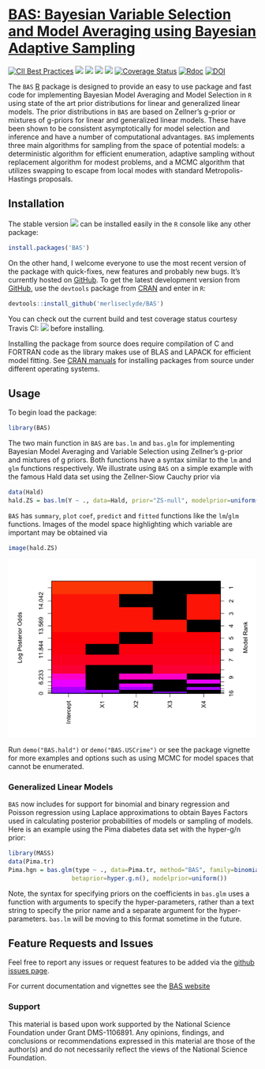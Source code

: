 
<!-- README.md is generated from README.Rmd. Please edit that file -->

# [BAS: Bayesian Variable Selection and Model Averaging using Bayesian Adaptive Sampling](https://github.com/merliseclyde/BAS/)

[![CII Best
Practices](https://bestpractices.coreinfrastructure.org/projects/2055/badge)](https://bestpractices.coreinfrastructure.org/projects/2055)
[![](https://app.travis-ci.com/merliseclyde/BAS.svg?branch=master)](https://app.travis-ci.com/merliseclyde/BAS)
[![](https://www.r-pkg.org/badges/version/BAS)](https://cran.r-project.org/package=BAS/)
[![](https://cranlogs.r-pkg.org/badges/BAS)](https://cran.r-project.org/package=BAS/)
[![](https://cranlogs.r-pkg.org/badges/grand-total/BAS)](https://cran.r-project.org/package=BAS/)
[![Coverage
Status](https://img.shields.io/codecov/c/github/merliseclyde/BAS/master.svg)](https://app.codecov.io/github/merliseclyde/BAS?branch=master)
[![Rdoc](https://api.rdocumentation.org/badges/version/BAS)](https://www.rdocumentation.org/packages/BAS/)
[![DOI](https://zenodo.org/badge/DOI/110.5281/zenodo.595639.svg)](https://doi.org/10.5281/zenodo.595639)

The `BAS` [R](https://www.r-project.org/) package is designed to provide
an easy to use package and fast code for implementing Bayesian Model
Averaging and Model Selection in `R` using state of the art prior
distributions for linear and generalized linear models. The prior
distributions in `BAS` are based on Zellner’s g-prior or mixtures of
g-priors for linear and generalized linear models. These have been shown
to be consistent asymptotically for model selection and inference and
have a number of computational advantages. `BAS` implements three main
algorithms for sampling from the space of potential models: a
deterministic algorithm for efficient enumeration, adaptive sampling
without replacement algorithm for modest problems, and a MCMC algorithm
that utilizes swapping to escape from local modes with standard
Metropolis-Hastings proposals.

## Installation

The stable version
[![](https://www.r-pkg.org/badges/version/BAS)](https://cran.r-project.org/package=BAS)
can be installed easily in the `R` console like any other package:

``` r
install.packages('BAS')
```

On the other hand, I welcome everyone to use the most recent version of
the package with quick-fixes, new features and probably new bugs. It’s
currently hosted on [GitHub](https://github.com/merliseclyde/BAS/). To
get the latest development version from
[GitHub](https://github.com/merliseclyde/), use the `devtools` package
from [CRAN](https://cran.r-project.org/package=devtools) and enter in
`R`:

``` r
devtools::install_github('merliseclyde/BAS')
```

You can check out the current build and test coverage status courtesy
Travis CI:
[![](https://app.travis-ci.com/merliseclyde/BAS.svg?branch=master)](https://app.travis-ci.com/merliseclyde/BAS/)
before installing.

Installing the package from source does require compilation of C and
FORTRAN code as the library makes use of BLAS and LAPACK for efficient
model fitting. See [CRAN
manuals](https://cran.r-project.org/doc/manuals/r-devel/R-admin.html)
for installing packages from source under different operating systems.

## Usage

To begin load the package:

``` r
library(BAS)
```

The two main function in `BAS` are `bas.lm` and `bas.glm` for
implementing Bayesian Model Averaging and Variable Selection using
Zellner’s g-prior and mixtures of g priors. Both functions have a syntax
similar to the `lm` and `glm` functions respectively. We illustrate
using `BAS` on a simple example with the famous Hald data set using the
Zellner-Siow Cauchy prior via

``` r
data(Hald)
hald.ZS = bas.lm(Y ~ ., data=Hald, prior="ZS-null", modelprior=uniform(), method="BAS")
```

`BAS` has `summary`, `plot` `coef`, `predict` and `fitted` functions
like the `lm`/`glm` functions. Images of the model space highlighting
which variable are important may be obtained via

``` r
image(hald.ZS)
```

![](man/figures/unnamed-chunk-3-1.png)<!-- -->

Run `demo("BAS.hald")` or `demo("BAS.USCrime")` or see the package
vignette for more examples and options such as using MCMC for model
spaces that cannot be enumerated.

### Generalized Linear Models

`BAS` now includes for support for binomial and binary regression and
Poisson regression using Laplace approximations to obtain Bayes Factors
used in calculating posterior probabilities of models or sampling of
models. Here is an example using the Pima diabetes data set with the
hyper-g/n prior:

``` r
library(MASS)
data(Pima.tr)
Pima.hgn = bas.glm(type ~ ., data=Pima.tr, method="BAS", family=binomial(),
                  betaprior=hyper.g.n(), modelprior=uniform())
```

Note, the syntax for specifying priors on the coefficients in `bas.glm`
uses a function with arguments to specify the hyper-parameters, rather
than a text string to specify the prior name and a separate argument for
the hyper-parameters. `bas.lm` will be moving to this format sometime in
the future.

## Feature Requests and Issues

Feel free to report any issues or request features to be added via the
[github issues page](https://github.com/merliseclyde/BAS/issues/).

For current documentation and vignettes see the [BAS
website](https://merliseclyde.github.io/BAS/)

### Support

This material is based upon work supported by the National Science
Foundation under Grant DMS-1106891. Any opinions, findings, and
conclusions or recommendations expressed in this material are those of
the author(s) and do not necessarily reflect the views of the National
Science Foundation.
